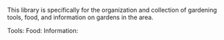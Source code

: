 This library is specifically for the organization and collection of gardening tools, food, and information on gardens in the area.

Tools:
Food:
Information: